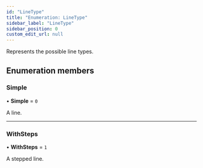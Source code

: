 ```yaml
---
id: "LineType"
title: "Enumeration: LineType"
sidebar_label: "LineType"
sidebar_position: 0
custom_edit_url: null
---
```


Represents the possible line types.

## Enumeration members

### Simple

• **Simple** = `0`

A line.

___

### WithSteps

• **WithSteps** = `1`

A stepped line.
